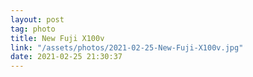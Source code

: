 ```yaml
---
layout: post
tag: photo
title: New Fuji X100v
link: "/assets/photos/2021-02-25-New-Fuji-X100v.jpg"
date: 2021-02-25 21:30:37
---
```

